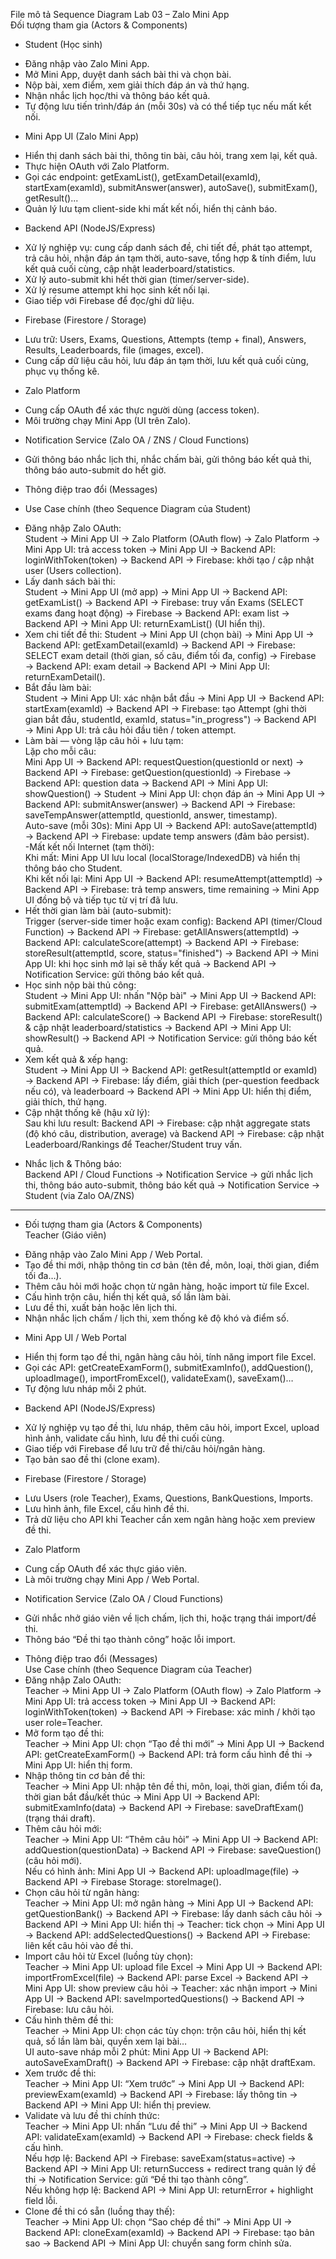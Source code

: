 File mô tả Sequence Diagram Lab 03 – Zalo Mini App     
Đối tượng tham gia (Actors & Components)   
- Student (Học sinh)  
+ Đăng nhập vào Zalo Mini App.   
+ Mở Mini App, duyệt danh sách bài thi và chọn bài.  
+ Nộp bài, xem điểm, xem giải thích đáp án và thứ hạng.    
+ Nhận nhắc lịch học/thi và thông báo kết quả.    
+ Tự động lưu tiến trình/đáp án (mỗi 30s) và có thể tiếp tục nếu mất kết nối.    
- Mini App UI (Zalo Mini App)
+ Hiển thị danh sách bài thi, thông tin bài, câu hỏi, trang xem lại, kết quả.   
+ Thực hiện OAuth với Zalo Platform.   
+ Gọi các endpoint: getExamList(), getExamDetail(examId), startExam(examId), submitAnswer(answer), autoSave(), submitExam(), getResult()...   
+ Quản lý lưu tạm client-side khi mất kết nối, hiển thị cảnh báo.   
- Backend API (NodeJS/Express)
+ Xử lý nghiệp vụ: cung cấp danh sách đề, chi tiết đề, phát tạo attempt, trả câu hỏi, nhận đáp án tạm thời, auto-save, tổng hợp & tính điểm, lưu kết quả cuối cùng, cập nhật leaderboard/statistics.   
+ Xử lý auto-submit khi hết thời gian (timer/server-side).   
+ Xử lý resume attempt khi học sinh kết nối lại.   
+ Giao tiếp với Firebase để đọc/ghi dữ liệu.   
- Firebase (Firestore / Storage)      
+ Lưu trữ: Users, Exams, Questions, Attempts (temp + final), Answers, Results, Leaderboards, file (images, excel).   
+ Cung cấp dữ liệu câu hỏi, lưu đáp án tạm thời, lưu kết quả cuối cùng, phục vụ thống kê.   
- Zalo Platform
+ Cung cấp OAuth để xác thực người dùng (access token).   
+ Môi trường chạy Mini App (UI trên Zalo).   
- Notification Service (Zalo OA / ZNS / Cloud Functions)   
+ Gửi thông báo nhắc lịch thi, nhắc chấm bài, gửi thông báo kết quả thi, thông báo auto-submit do hết giờ.   
- Thông điệp trao đổi (Messages)    
+ Use Case chính (theo Sequence Diagram của Student)   
- Đăng nhập Zalo OAuth:    
Student → Mini App UI → Zalo Platform (OAuth flow) → Zalo Platform → Mini App UI: trả access token → Mini App UI → Backend API: loginWithToken(token) → Backend API → Firebase: khởi tạo / cập nhật user (Users collection).   
- Lấy danh sách bài thi:   
Student → Mini App UI (mở app) → Mini App UI → Backend API: getExamList() → Backend API → Firebase: truy vấn Exams (SELECT exams đang hoạt động) → Firebase → Backend API: exam list → Backend API → Mini App UI: returnExamList() (UI hiển thị).     
- Xem chi tiết đề thi:
Student → Mini App UI (chọn bài) → Mini App UI → Backend API: getExamDetail(examId) → Backend API → Firebase: SELECT exam detail (thời gian, số câu, điểm tối đa, config) → Firebase → Backend API: exam detail → Backend API → Mini App UI: returnExamDetail().   
- Bắt đầu làm bài:   
Student → Mini App UI: xác nhận bắt đầu → Mini App UI → Backend API: startExam(examId) → Backend API → Firebase: tạo Attempt (ghi thời gian bắt đầu, studentId, examId, status="in_progress") → Backend API → Mini App UI: trả câu hỏi đầu tiên / token attempt.   
- Làm bài — vòng lặp câu hỏi + lưu tạm:   
Lặp cho mỗi câu:   
Mini App UI → Backend API: requestQuestion(questionId or next) → Backend API → Firebase: getQuestion(questionId) → Firebase → Backend API: question data → Backend API → Mini App UI: showQuestion() → Student → Mini App UI: chọn đáp án → Mini App UI → Backend API: submitAnswer(answer) → Backend API → Firebase: saveTempAnswer(attemptId, questionId, answer, timestamp).   
Auto-save (mỗi 30s): Mini App UI → Backend API: autoSave(attemptId) → Backend API → Firebase: update temp answers (đảm bảo persist).   
-Mất kết nối Internet (tạm thời):    
Khi mất: Mini App UI lưu local (localStorage/IndexedDB) và hiển thị thông báo cho Student.   
Khi kết nối lại: Mini App UI → Backend API: resumeAttempt(attemptId) → Backend API → Firebase: trả temp answers, time remaining → Mini App UI đồng bộ và tiếp tục từ vị trí đã lưu.   
- Hết thời gian làm bài (auto-submit):   
Trigger (server-side timer hoặc exam config): Backend API (timer/Cloud Function) → Backend API → Firebase: getAllAnswers(attemptId) → Backend API: calculateScore(attempt) → Backend API → Firebase: storeResult(attemptId, score, status="finished") → Backend API → Mini App UI: khi học sinh mở lại sẽ thấy kết quả → Backend API → Notification Service: gửi thông báo kết quả.   
- Học sinh nộp bài thủ công:   
Student → Mini App UI: nhấn "Nộp bài" → Mini App UI → Backend API: submitExam(attemptId) → Backend API → Firebase: getAllAnswers() → Backend API: calculateScore() → Backend API → Firebase: storeResult() & cập nhật leaderboard/statistics → Backend API → Mini App UI: showResult() → Backend API → Notification Service: gửi thông báo kết quả.   
- Xem kết quả & xếp hạng:   
Student → Mini App UI → Backend API: getResult(attemptId or examId) → Backend API → Firebase: lấy điểm, giải thích (per-question feedback nếu có), và leaderboard → Backend API → Mini App UI: hiển thị điểm, giải thích, thứ hạng.  
- Cập nhật thống kê (hậu xử lý):    
Sau khi lưu result: Backend API → Firebase: cập nhật aggregate stats (độ khó câu, distribution, average) và Backend API → Firebase: cập nhật Leaderboard/Rankings để Teacher/Student truy vấn.   
+ Nhắc lịch & Thông báo:   
Backend API / Cloud Functions → Notification Service → gửi nhắc lịch thi, thông báo auto-submit, thông báo kết quả → Notification Service → Student (via Zalo OA/ZNS)     
------------------------------------------------------------------------------------------------------------------------------------------------------------------
- Đối tượng tham gia (Actors & Components)       
Teacher (Giáo viên)      
+ Đăng nhập vào Zalo Mini App / Web Portal.     
+ Tạo đề thi mới, nhập thông tin cơ bản (tên đề, môn, loại, thời gian, điểm tối đa…).  
+ Thêm câu hỏi mới hoặc chọn từ ngân hàng, hoặc import từ file Excel.      
+ Cấu hình trộn câu, hiển thị kết quả, số lần làm bài.     
+ Lưu đề thi, xuất bản hoặc lên lịch thi.      
+ Nhận nhắc lịch chấm / lịch thi, xem thống kê độ khó và điểm số.      
- Mini App UI / Web Portal     
+ Hiển thị form tạo đề thi, ngân hàng câu hỏi, tính năng import file Excel.   
+ Gọi các API: getCreateExamForm(), submitExamInfo(), addQuestion(), uploadImage(), importFromExcel(), validateExam(), saveExam()…   
+ Tự động lưu nháp mỗi 2 phút.      
- Backend API (NodeJS/Express)    
+ Xử lý nghiệp vụ tạo đề thi, lưu nháp, thêm câu hỏi, import Excel, upload hình ảnh, validate cấu hình, lưu đề thi cuối cùng.     
+ Giao tiếp với Firebase để lưu trữ đề thi/câu hỏi/ngân hàng.   
+ Tạo bản sao đề thi (clone exam).   
- Firebase (Firestore / Storage)   
+ Lưu Users (role Teacher), Exams, Questions, BankQuestions, Imports.   
+ Lưu hình ảnh, file Excel, cấu hình đề thi.   
+ Trả dữ liệu cho API khi Teacher cần xem ngân hàng hoặc xem preview đề thi.   
- Zalo Platform   
+ Cung cấp OAuth để xác thực giáo viên.
+ Là môi trường chạy Mini App / Web Portal.   
- Notification Service (Zalo OA / Cloud Functions)   
+ Gửi nhắc nhở giáo viên về lịch chấm, lịch thi, hoặc trạng thái import/đề thi.   
+ Thông báo “Đề thi tạo thành công” hoặc lỗi import.   
- Thông điệp trao đổi (Messages)   
Use Case chính (theo Sequence Diagram của Teacher)    
- Đăng nhập Zalo OAuth:   
Teacher → Mini App UI → Zalo Platform (OAuth flow) → Zalo Platform → Mini App UI: trả access token → Mini App UI → Backend API: loginWithToken(token) → Backend API → Firebase: xác minh / khởi tạo user role=Teacher.    
- Mở form tạo đề thi:   
Teacher → Mini App UI: chọn “Tạo đề thi mới” → Mini App UI → Backend API: getCreateExamForm() → Backend API: trả form cấu hình đề thi → Mini App UI: hiển thị form.
- Nhập thông tin cơ bản đề thi:   
Teacher → Mini App UI: nhập tên đề thi, môn, loại, thời gian, điểm tối đa, thời gian bắt đầu/kết thúc → Mini App UI → Backend API: submitExamInfo(data) → Backend API → Firebase: saveDraftExam() (trạng thái draft).   
- Thêm câu hỏi mới:   
Teacher → Mini App UI: “Thêm câu hỏi” → Mini App UI → Backend API: addQuestion(questionData) → Backend API → Firebase: saveQuestion() (câu hỏi mới).   
Nếu có hình ảnh: Mini App UI → Backend API: uploadImage(file) → Backend API → Firebase Storage: storeImage().  
- Chọn câu hỏi từ ngân hàng:   
Teacher → Mini App UI: mở ngân hàng → Mini App UI → Backend API: getQuestionBank() → Backend API → Firebase: lấy danh sách câu hỏi → Backend API → Mini App UI: hiển thị → Teacher: tick chọn → Mini App UI → Backend API: addSelectedQuestions() → Backend API → Firebase: liên kết câu hỏi vào đề thi.   
- Import câu hỏi từ Excel (luồng tùy chọn):   
Teacher → Mini App UI: upload file Excel → Mini App UI → Backend API: importFromExcel(file) → Backend API: parse Excel → Backend API → Mini App UI: show preview câu hỏi → Teacher: xác nhận import → Mini App UI → Backend API: saveImportedQuestions() → Backend API → Firebase: lưu câu hỏi.   
- Cấu hình thêm đề thi:   
Teacher → Mini App UI: chọn các tùy chọn: trộn câu hỏi, hiển thị kết quả, số lần làm bài, quyền xem lại bài…   
UI auto-save nháp mỗi 2 phút: Mini App UI → Backend API: autoSaveExamDraft() → Backend API → Firebase: cập nhật draftExam.    
- Xem trước đề thi:   
Teacher → Mini App UI: “Xem trước” → Mini App UI → Backend API: previewExam(examId) → Backend API → Firebase: lấy thông tin → Backend API → Mini App UI: hiển thị preview.   
- Validate và lưu đề thi chính thức:   
Teacher → Mini App UI: nhấn “Lưu đề thi” → Mini App UI → Backend API: validateExam(examId) → Backend API → Firebase: check fields & cấu hình.   
Nếu hợp lệ: Backend API → Firebase: saveExam(status=active) → Backend API → Mini App UI: returnSuccess + redirect trang quản lý đề thi → Notification Service: gửi “Đề thi tạo thành công”.   
Nếu không hợp lệ: Backend API → Mini App UI: returnError + highlight field lỗi.   
- Clone đề thi có sẵn (luồng thay thế):   
Teacher → Mini App UI: chọn “Sao chép đề thi” → Mini App UI → Backend API: cloneExam(examId) → Backend API → Firebase: tạo bản sao → Backend API → Mini App UI: chuyển sang form chỉnh sửa.    
